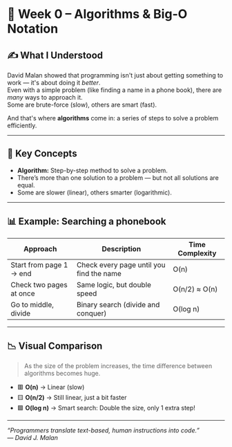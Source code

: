 # 🧠 Week 0 – Algorithms & Big-O Notation

## ✍️ What I Understood

David Malan showed that programming isn't just about getting something to work — it's about doing it *better*.  
Even with a simple problem (like finding a name in a phone book), there are *many* ways to approach it.  
Some are brute-force (slow), others are smart (fast).

And that's where **algorithms** come in: a series of steps to solve a problem efficiently.

---

## 📖 Key Concepts

- **Algorithm:** Step-by-step method to solve a problem.
- There’s more than one solution to a problem — but not all solutions are equal.
- Some are slower (linear), others smarter (logarithmic).

---

## 📊 Example: Searching a phonebook

| Approach                  | Description                                 | Time Complexity |
|---------------------------|---------------------------------------------|-----------------|
| Start from page 1 → end   | Check every page until you find the name    | O(n)            |
| Check two pages at once   | Same logic, but double speed                | O(n/2) ≈ O(n)   |
| Go to middle, divide      | Binary search (divide and conquer)          | O(log n)        |

---

## 📉 Visual Comparison

> As the size of the problem increases, the time difference between algorithms becomes huge.

- 🟥 **O(n)** → Linear (slow)
- 🟨 **O(n/2)** → Still linear, just a bit faster
- 🟩 **O(log n)** → Smart search: Double the size, only 1 extra step!

---

_“Programmers translate text-based, human instructions into code.”_  
_— David J. Malan_
